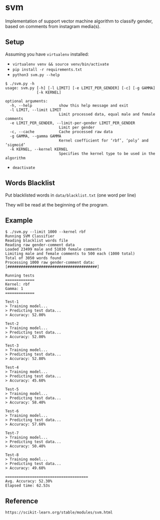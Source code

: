 # svm

Implementation of support vector machine algorithm to classify gender,
based on comments from instagram media(s).

## Setup

Assuming you have `virtualenv` installed:

- `virtualenv venv && source venv/bin/activate`
- `pip install -r requirements.txt`
- `python3 svm.py --help`

```
$ ./svm.py -h
usage: svm.py [-h] [-l LIMIT] [-e LIMIT_PER_GENDER] [-c] [-g GAMMA]
              [-k KERNEL]

optional arguments:
  -h, --help            show this help message and exit
  -l LIMIT, --limit LIMIT
                        Limit processed data, equal male and female comments
  -e LIMIT_PER_GENDER, --limit-per-gender LIMIT_PER_GENDER
                        Limit per gender
  -c, --cache           Cache processed raw data
  -g GAMMA, --gamma GAMMA
                        Kernel coefficient for ‘rbf’, ‘poly’ and ‘sigmoid’
  -k KERNEL, --kernel KERNEL
                        Specifies the kernel type to be used in the algorithm
```

- `deactivate`

## Words Blacklist

Put blacklisted words in `data/blacklist.txt` (one word per line)

They will be read at the beginning of the program.

## Example

```
$ ./svm.py --limit 1000 --kernel rbf
Running SVM Classifier
Reading blacklist words file
Reading raw gender-comment data
Loaded 23499 male and 51030 female comments
Limiting male and female comments to 500 each (1000 total)
Total of 3050 words found
Processing 1000 raw gender-comment data: [########################################]

Running tests
=============
Kernel: rbf
Gamma: 1
=============

Test-1
> Training model...
> Predicting test data...
> Accuracy: 52.00%

Test-2
> Training model...
> Predicting test data...
> Accuracy: 52.00%

Test-3
> Training model...
> Predicting test data...
> Accuracy: 52.80%

Test-4
> Training model...
> Predicting test data...
> Accuracy: 45.60%

Test-5
> Training model...
> Predicting test data...
> Accuracy: 58.40%

Test-6
> Training model...
> Predicting test data...
> Accuracy: 57.60%

Test-7
> Training model...
> Predicting test data...
> Accuracy: 50.40%

Test-8
> Training model...
> Predicting test data...
> Accuracy: 49.60%

=====================================
Avg. Accuracy: 52.30%
Elapsed time: 62.53s
```

## Reference

`https://scikit-learn.org/stable/modules/svm.html`